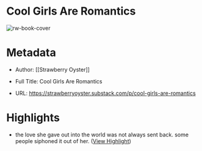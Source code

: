 # Cool Girls Are Romantics

![rw-book-cover](https://substackcdn.com/image/fetch/w_1200,h_600,c_fill,f_jpg,q_auto:good,fl_progressive:steep,g_auto/https%3A%2F%2Fsubstack-post-media.s3.amazonaws.com%2Fpublic%2Fimages%2F0f3abf33-0522-40c9-b50c-bd9d31e24035_714x478.jpeg)

# Metadata
- Author: [[Strawberry Oyster]]
- Full Title: Cool Girls Are Romantics

- URL: https://strawberryoyster.substack.com/p/cool-girls-are-romantics

# Highlights
- the love she gave out into the world was not always sent back. some people siphoned it out of her. ([View Highlight](https://read.readwise.io/read/01hgbmxqs5zdeyh3scnyeb67dx))
